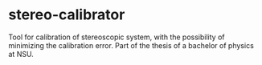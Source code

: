 # stereo-calibrator
Tool for calibration of stereoscopic system, with the possibility of minimizing the calibration error. Part of the thesis of a bachelor of physics at NSU.
